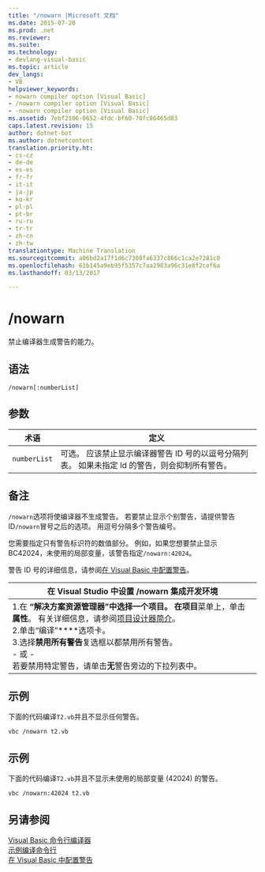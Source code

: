 ```yaml
---
title: "/nowarn |Microsoft 文档"
ms.date: 2015-07-20
ms.prod: .net
ms.reviewer: 
ms.suite: 
ms.technology:
- devlang-visual-basic
ms.topic: article
dev_langs:
- VB
helpviewer_keywords:
- nowarn compiler option [Visual Basic]
- /nowarn compiler option [Visual Basic]
- -nowarn compiler option [Visual Basic]
ms.assetid: 7ebf2106-0652-4fdc-bf60-70fc86465d83
caps.latest.revision: 15
author: dotnet-bot
ms.author: dotnetcontent
translation.priority.ht:
- cs-cz
- de-de
- es-es
- fr-fr
- it-it
- ja-jp
- ko-kr
- pl-pl
- pt-br
- ru-ru
- tr-tr
- zh-cn
- zh-tw
translationtype: Machine Translation
ms.sourcegitcommit: a06bd2a17f1d6c7308fa6337c866c1ca2e7281c0
ms.openlocfilehash: 61b145a9eb95f5357c7aa2983a96c31e8f2cef6a
ms.lasthandoff: 03/13/2017

---
```

# <a name="nowarn"></a>/nowarn
禁止编译器生成警告的能力。  
  
## <a name="syntax"></a>语法  
  
```  
/nowarn[:numberList]  
```  
  
## <a name="arguments"></a>参数  
  
|术语|定义|  
|---|---|  
|`numberList`|可选。 应该禁止显示编译器警告 ID 号的以逗号分隔列表。 如果未指定 Id 的警告，则会抑制所有警告。|  
  
## <a name="remarks"></a>备注  
 `/nowarn`选项将使编译器不生成警告。 若要禁止显示个别警告，请提供警告 ID`/nowarn`冒号之后的选项。 用逗号分隔多个警告编号。  
  
 您需要指定只有警告标识符的数值部分。 例如，如果您想要禁止显示 BC42024，未使用的局部变量，该警告指定`/nowarn:42024`。  
  
 警告 ID 号的详细信息，请参阅[在 Visual Basic 中配置警告](https://docs.microsoft.com/visualstudio/ide/configuring-warnings-in-visual-basic)。  
  
|在 Visual Studio 中设置 /nowarn 集成开发环境|  
|---|  
|1.在 **“解决方案资源管理器”**中选择一个项目。 在**项目**菜单上，单击**属性**。 有关详细信息，请参阅[项目设计器简介](http://msdn.microsoft.com/en-us/898dd854-c98d-430c-ba1b-a913ce3c73d7)。<br />2.单击“编译”****选项卡。<br />3.选择**禁用所有警告**复选框以都禁用所有警告。<br />     - 或 -<br />     若要禁用特定警告，请单击**无**警告旁边的下拉列表中。|  
  
## <a name="example"></a>示例  
 下面的代码编译`T2.vb`并且不显示任何警告。  
  
```  
vbc /nowarn t2.vb  
```  
  
## <a name="example"></a>示例  
 下面的代码编译`T2.vb`并且不显示未使用的局部变量 (42024) 的警告。  
  
```  
vbc /nowarn:42024 t2.vb  
```  
  
## <a name="see-also"></a>另请参阅  
 [Visual Basic 命令行编译器](../../../visual-basic/reference/command-line-compiler/index.md)   
 [示例编译命令行](../../../visual-basic/reference/command-line-compiler/sample-compilation-command-lines.md)   
 [在 Visual Basic 中配置警告](https://docs.microsoft.com/visualstudio/ide/configuring-warnings-in-visual-basic)
